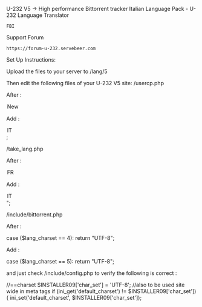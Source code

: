 U-232 V5 -> High performance Bittorrent tracker
Italian Language Pack - U-232
Language Translator

    FBI

Support Forum

    https://forum-u-232.servebeer.com

Set Up Instructions:

Upload the files to your server to /lang/5

Then edit the following files of your U-232 V5 site:
/usercp.php

After :

<option value='4'" . ($CURUSER['language'] == '4' ? " selected='selected'" : "") . ">New</option>

Add :

<option value='5'" . ($CURUSER['language'] == '5' ? " selected='selected'" : "") . ">IT</option>;

/take_lang.php

After :

<option value='4'" . ($CURUSER['language'] == '4' ? " selected='selected'" : "") . ">FR</option>

Add :

<option value='5'" . ($CURUSER['language'] == '5' ? " selected='selected'" : "") . ">IT</option>";

/include/bittorrent.php

After :

case ($lang_charset == 4):
        return "UTF-8";

Add :

case ($lang_charset == 5):
        return "UTF-8";

and just check /include/config.php to verify the following is correct :

//==charset
$INSTALLER09['char_set'] = 'UTF-8'; //also to be used site wide in meta tags
if (ini_get('default_charset') != $INSTALLER09['char_set']) {
    ini_set('default_charset', $INSTALLER09['char_set']);

